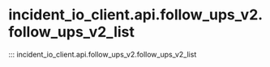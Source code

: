 # incident_io_client.api.follow_ups_v2.follow_ups_v2_list

::: incident_io_client.api.follow_ups_v2.follow_ups_v2_list